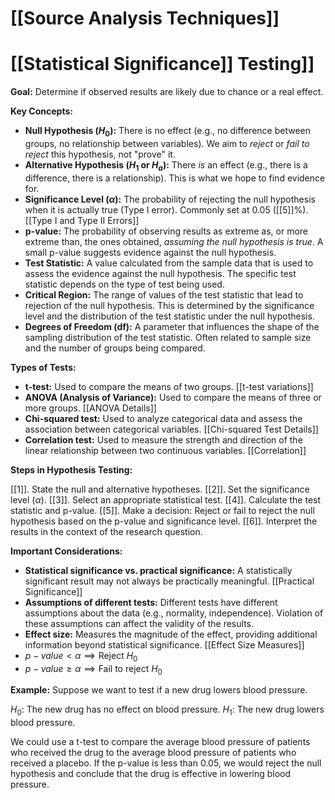 # [[Source Analysis Techniques]]
# [[Statistical Significance]] Testing]]

**Goal:** Determine if observed results are likely due to chance or a real effect.

**Key Concepts:**

* **Null Hypothesis ($H_0$):**  There is no effect (e.g., no difference between groups, no relationship between variables).  We aim to *reject* or *fail to reject* this hypothesis, not "prove" it.
* **Alternative Hypothesis ($H_1$ or $H_a$):** There *is* an effect (e.g., there is a difference, there is a relationship).  This is what we hope to find evidence for.
* **Significance Level ($\alpha$):** The probability of rejecting the null hypothesis when it is actually true (Type I error). Commonly set at 0.05 ([[5]]%).  [[Type I and Type II Errors]]
* **p-value:** The probability of observing results as extreme as, or more extreme than, the ones obtained, *assuming the null hypothesis is true*. A small p-value suggests evidence against the null hypothesis.
* **Test Statistic:** A value calculated from the sample data that is used to assess the evidence against the null hypothesis.  The specific test statistic depends on the type of test being used.
* **Critical Region:** The range of values of the test statistic that lead to rejection of the null hypothesis.  This is determined by the significance level and the distribution of the test statistic under the null hypothesis.
* **Degrees of Freedom (df):**  A parameter that influences the shape of the sampling distribution of the test statistic.  Often related to sample size and the number of groups being compared.

**Types of Tests:**

* **t-test:** Used to compare the means of two groups.  [[t-test variations]]
* **ANOVA (Analysis of Variance):** Used to compare the means of three or more groups. [[ANOVA Details]]
* **Chi-squared test:** Used to analyze categorical data and assess the association between categorical variables. [[Chi-squared Test Details]]
* **Correlation test:** Used to measure the strength and direction of the linear relationship between two continuous variables. [[Correlation]]


**Steps in Hypothesis Testing:**

[[1]]. State the null and alternative hypotheses.
[[2]]. Set the significance level ($\alpha$).
[[3]]. Select an appropriate statistical test.
[[4]]. Calculate the test statistic and p-value.
[[5]]. Make a decision: Reject or fail to reject the null hypothesis based on the p-value and significance level.
[[6]]. Interpret the results in the context of the research question.


**Important Considerations:**

* **Statistical significance vs. practical significance:** A statistically significant result may not always be practically meaningful.  [[Practical Significance]]
* **Assumptions of different tests:**  Different tests have different assumptions about the data (e.g., normality, independence).  Violation of these assumptions can affect the validity of the results.
* **Effect size:**  Measures the magnitude of the effect, providing additional information beyond statistical significance. [[Effect Size Measures]]
* $p-value < \alpha \implies \text{Reject } H_0$
* $p-value \ge \alpha \implies \text{Fail to reject } H_0$


**Example:**  Suppose we want to test if a new drug lowers blood pressure.

$H_0$: The new drug has no effect on blood pressure.
$H_1$: The new drug lowers blood pressure.


We could use a t-test to compare the average blood pressure of patients who received the drug to the average blood pressure of patients who received a placebo.  If the p-value is less than 0.05, we would reject the null hypothesis and conclude that the drug is effective in lowering blood pressure.

